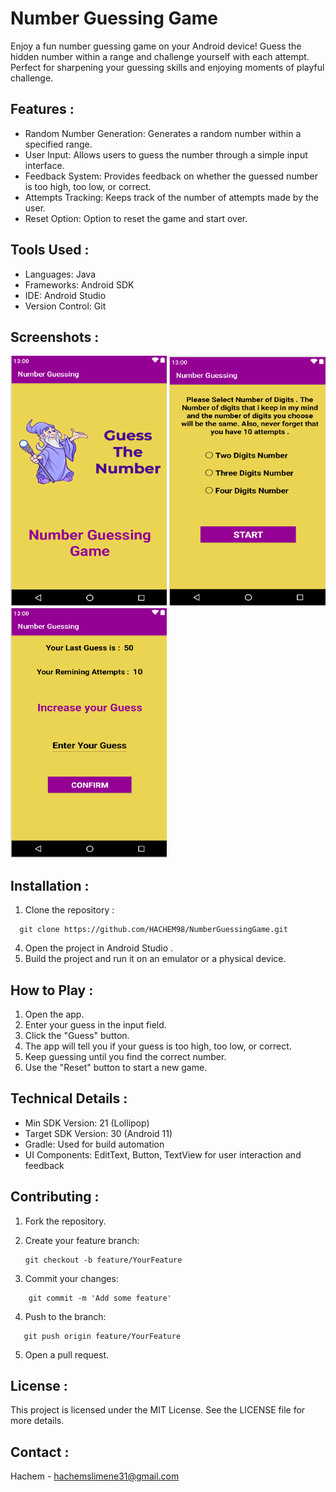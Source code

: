 # Number Guessing Game
Enjoy a fun number guessing game on your Android device! Guess the hidden number within a range and challenge yourself with each attempt. Perfect for sharpening your guessing skills and enjoying moments of playful challenge. 
## Features : 
- Random Number Generation: Generates a random number within a specified range.
- User Input: Allows users to guess the number through a simple input interface.
- Feedback System: Provides feedback on whether the guessed number is too high, too low, or correct.
- Attempts Tracking: Keeps track of the number of attempts made by the user.
- Reset Option: Option to reset the game and start over.
## Tools Used :
- Languages: Java
- Frameworks: Android SDK
- IDE: Android Studio
- Version Control: Git
## Screenshots :
<div>
  <img src="app/src/main/res/drawable/img_4.png" width="250" height="400">
  <img src="app/src/main/res/drawable/img_3.png" width="250" height="400">
  <img src="app/src/main/res/drawable/img_2.png" width="250" height="400">
</div>

## Installation :
1. Clone the repository :
~~~
  git clone https://github.com/HACHEM98/NumberGuessingGame.git
~~~~
4. Open the project in Android Studio .
5. Build the project and run it on an emulator or a physical device.  
## How to Play :
1. Open the app.
2. Enter your guess in the input field.
3. Click the "Guess" button.
4. The app will tell you if your guess is too high, too low, or correct.
5. Keep guessing until you find the correct number.
6. Use the "Reset" button to start a new game.
## Technical Details :
- Min SDK Version: 21 (Lollipop)
- Target SDK Version: 30 (Android 11)
- Gradle: Used for build automation
- UI Components: EditText, Button, TextView for user interaction and feedback
## Contributing :
1. Fork the repository.
   
2. Create your feature branch:
   ~~~
   git checkout -b feature/YourFeature
   ~~~~
3. Commit your changes:
~~~
    git commit -m 'Add some feature'
~~~~
4. Push to the branch:
~~~~
   git push origin feature/YourFeature
~~~~
5. Open a pull request.
## License :
This project is licensed under the MIT License. See the LICENSE file for more details.
## Contact :
Hachem - hachemslimene31@gmail.com   
       
